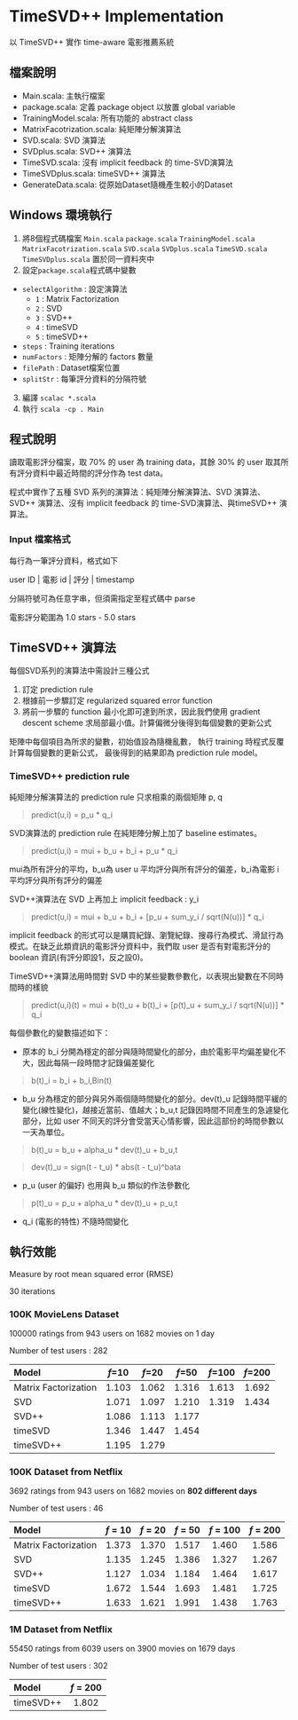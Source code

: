 TimeSVD++ Implementation
=============

以 TimeSVD++ 實作 time-aware 電影推薦系統

## 檔案說明

* Main.scala: 主執行檔案
* package.scala: 定義 package object 以放置 global variable
* TrainingModel.scala: 所有功能的 abstract class
* MatrixFacotrization.scala: 純矩陣分解演算法
* SVD.scala: SVD 演算法
* SVDplus.scala: SVD++ 演算法
* TimeSVD.scala: 沒有 implicit feedback 的 time-SVD演算法
* TimeSVDplus.scala: timeSVD++ 演算法
* GenerateData.scala: 從原始Dataset隨機產生較小的Dataset

## Windows 環境執行

1. 將8個程式碼檔案 `Main.scala` `package.scala` `TrainingModel.scala` `MatrixFacotrization.scala` `SVD.scala` `SVDplus.scala` `TimeSVD.scala` `TimeSVDplus.scala` 置於同一資料夾中
2. 設定`package.scala`程式碼中變數
  * `selectAlgorithm` : 設定演算法
    * `1` : Matrix Factorization
    * `2` : SVD
    * `3` : SVD++
    * `4` : timeSVD
    * `5` : timeSVD++
  * `steps` : Training iterations
  * `numFactors` : 矩陣分解的 factors 數量
  * `filePath` : Dataset檔案位置
  * `splitStr` : 每筆評分資料的分隔符號
3. 編譯 `scalac *.scala`
4. 執行 `scala -cp . Main`

## 程式說明

讀取電影評分檔案，取 70% 的 user 為 training data，其餘 30% 的 user 取其所有評分資料中最近時間的評分作為 test data。

程式中實作了五種 SVD 系列的演算法：純矩陣分解演算法、SVD 演算法、SVD++ 演算法、沒有 implicit feedback 的 time-SVD演算法、與timeSVD++ 演算法。

### Input 檔案格式

每行為一筆評分資料，格式如下

  user ID | 電影 id | 評分 | timestamp

分隔符號可為任意字串，但須需指定至程式碼中 parse

電影評分範圍為 1.0 stars - 5.0 stars

## TimeSVD++ 演算法

每個SVD系列的演算法中需設計三種公式

1. 訂定 prediction rule
2. 根據前一步驟訂定 regularized squared error function
3. 將前一步驟的 function 最小化即可達到所求，因此我們使用 gradient descent scheme 求局部最小值。計算偏微分後得到每個變數的更新公式

矩陣中每個項目為所求的變數，初始值設為隨機亂數，
執行 training 時程式反覆計算每個變數的更新公式，
最後得到的結果即為 prediction rule model。

### TimeSVD++ prediction rule

純矩陣分解演算法的 prediction rule 只求相乘的兩個矩陣 p, q

> predict(u,i) = p_u * q_i

SVD演算法的 prediction rule 在純矩陣分解上加了 baseline estimates。

> predict(u,i) = mui + b_u + b_i + p_u * q_i

mui為所有評分的平均，b_u為 user u 平均評分與所有評分的偏差，b_i為電影 i 平均評分與所有評分的偏差

SVD++演算法在 SVD 上再加上 implicit feedback : y_i
> predict(u,i) = mui + b_u + b_i + [p_u + sum_y_i / sqrt(N(u))] * q_i

implicit feedback 的形式可以是購買紀錄、瀏覽紀錄、搜尋行為模式、滑鼠行為模式。在缺乏此類資訊的電影評分資料中，我們取 user 是否有對電影評分的 boolean 資訊(有評分即設1，反之設0)。

TimeSVD++演算法用時間對 SVD 中的某些變數參數化，以表現出變數在不同時間時的樣貌

> predict(u,i)(t) = mui + b(t)_u + b(t)_i + [p(t)_u + sum_y_i / sqrt(N(u))] * q_i

每個參數化的變數描述如下：

* 原本的 b_i 分開為穩定的部分與隨時間變化的部分，由於電影平均偏差變化不大，因此每隔一段時間才記錄偏差變化

 > b(t)_i = b_i + b_i,Bin(t)

* b_u 分為穩定的部分與另外兩個隨時間變化的部分。dev(t)_u 記錄時間平緩的變化(線性變化)，越接近當前、值越大；b_u,t 記錄因時間不同產生的急遽變化部分，比如 user 不同天的評分會受當天心情影響，因此這部份的時間參數以一天為單位。

 > b(t)_u = b_u + alpha_u * dev(t)_u + b_u,t
 
 > dev(t)_u = sign(t - t_u) * abs(t - t_u)^bata

* p_u (user 的偏好) 也用與 b_u 類似的作法參數化

 > p(t)_u = p_u + alpha_u * dev(t)_u + p_u,t

* q_i (電影的特性) 不隨時間變化

## 執行效能

Measure by root mean squared error (RMSE)

30 iterations

### 100K MovieLens Dataset

100000 ratings from 943 users on 1682 movies on 1 day

Number of test users : 282

|Model|_f_=10|_f_=20|_f_=50|_f_=100|_f_=200|
|:---|:---:|:---:|:---:|:---:|:---:|
|Matrix Factorization|1.103|1.062|1.316|1.613|1.692|
|SVD|1.071|1.097|1.210|1.319|1.434|
|SVD++|1.086|1.113|1.177|||
|timeSVD|1.346|1.447|1.454|||
|timeSVD++|1.195|1.279||||

### 100K Dataset from Netflix

3692 ratings from 943 users on 1682 movies on **802 different days**

Number of test users : 46

|Model|_f_ = 10|_f_ = 20|_f_ = 50|_f_ = 100|_f_ = 200|
|:---|:---:|:---:|:---:|:---:|:---:|
|Matrix Factorization|1.373|1.370|1.517|1.460|1.586|
|SVD|1.135|1.245|1.386|1.327|1.267|
|SVD++|1.127|1.034|1.184|1.464|1.617|
|timeSVD|1.672|1.544|1.693|1.481|1.725|
|timeSVD++|1.633|1.621|1.991|1.438|1.763|

### 1M Dataset from Netflix

55450 ratings from 6039 users on 3900 movies on 1679 days

Number of test users : 302

|Model|_f_ = 200|
|:---|:---:|
|timeSVD++|1.802|